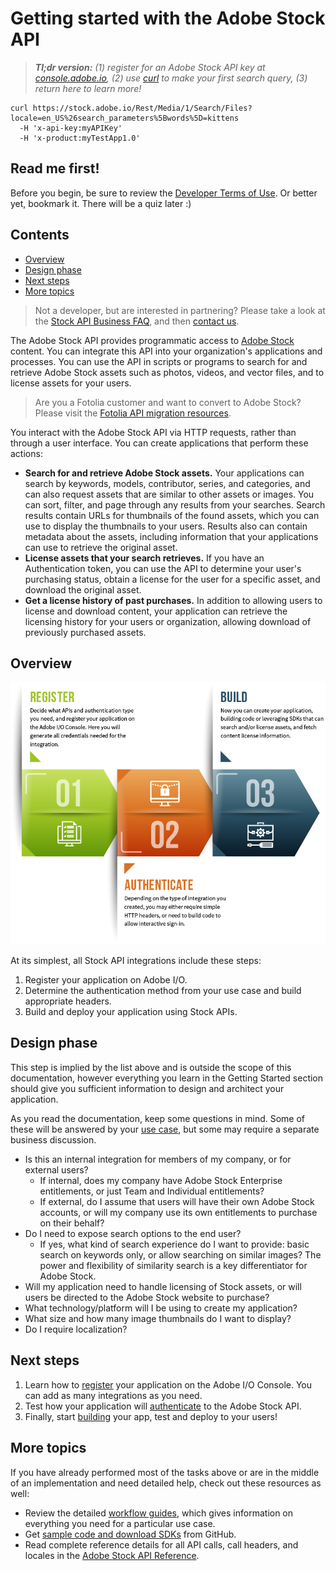 # Getting started with the Adobe Stock API

> _**Tl;dr version:** (1) register for an Adobe Stock API key at [console.adobe.io](https://console.adobe.io/), (2) use [curl](https://curl.haxx.se/) to make your first search query, (3) return here to learn more!_

```
curl https://stock.adobe.io/Rest/Media/1/Search/Files?locale=en_US%26search_parameters%5Bwords%5D=kittens 
  -H 'x-api-key:myAPIKey' 
  -H 'x-product:myTestApp1.0'
```

## Read me first!
Before you begin, be sure to review the [Developer Terms of Use](supplemental/terms-for-adobe-stock-developers.md). Or better yet, bookmark it. There will be a quiz later :)

## Contents
<!-- MarkdownTOC -->

- [Overview](#overview)
- [Design phase](#design-phase)
- [Next steps](#next-steps)
- [More topics](#more-topics)

<!-- /MarkdownTOC -->

> Not a developer, but are interested in partnering? Please take a look at the [Stock API Business FAQ](../supplemental/stock-api-business-faq.md), and then [contact us](mailto:Grp-AdobeStockPartnerships@adobe.com?subject=%5BAdobe%20I%2FO%5D%20Stock%20partnership%20inquiry).

The Adobe Stock API provides programmatic access to [Adobe Stock](https://stock.adobe.com/) content. You can integrate this API into your organization's applications and processes. You can use the API in scripts or programs to search for and retrieve Adobe Stock assets such as photos, videos, and vector files, and to license assets for your users.

> Are you a Fotolia customer and want to convert to Adobe Stock? Please visit the [Fotolia API migration resources](18-fotolia-migration-resources.md).

You interact with the Adobe Stock API via HTTP requests, rather than through a user interface. You can create applications that perform these actions:



*   **Search for and retrieve Adobe Stock assets.** Your applications can search by keywords, models, contributor, series, and categories, and can also request assets that are similar to other assets or images. You can sort, filter, and page through any results from your searches. Search results contain URLs for thumbnails of the found assets, which you can use to display the thumbnails to your users. Results also can contain metadata about the assets, including information that your applications can use to retrieve the original asset.
*   **License assets that your search retrieves.** If you have an Authentication token, you can use the API to determine your user's purchasing status, obtain a license for the user for a specific asset, and download the original asset. 
*   **Get a license history of past purchases.** In addition to allowing users to license and download content, your application can retrieve the licensing history for your users or organization, allowing download of previously purchased assets.

 
<a id="overview"></a>
## Overview

![API workflow](images/app-process-3-steps.png)

At its simplest, all Stock API integrations include these steps:



1.  Register your application on Adobe I/O.
2.  Determine the authentication method from your use case and build appropriate headers.
3.  Build and deploy your application using Stock APIs.

<a id="design-phase"></a>
## Design phase

This step is implied by the list above and is outside the scope of this documentation, however everything you learn in the Getting Started section should give you sufficient information to design and architect your application.

As you read the documentation, keep some questions in mind. Some of these will be answered by your [use case](getting-started/02-register-app.md), but some may require a separate business discussion.

*   Is this an internal integration for members of my company, or for external users?
    *   If internal, does my company have Adobe Stock Enterprise entitlements, or just Team and Individual entitlements?
    *   If external, do I assume that users will have their own Adobe Stock accounts, or will my company use its own entitlements to purchase on their behalf?
*   Do I need to expose search options to the end user? 
    *   If yes, what kind of search experience do I want to provide: basic search on keywords only, or allow searching on similar images? The power and flexibility of similarity search is a key differentiator for Adobe Stock.
*   Will my application need to handle licensing of Stock assets, or will users be directed to the Adobe Stock website to purchase?
*   What technology/platform will I be using to create my application?
*   What size and how many image thumbnails do I want to display? 
*   Do I require localization?

<a id="next-steps"></a>
## Next steps


1.  Learn how to [register](getting-started/02-register-app.md) your application on the Adobe I/O Console. You can add as many integrations as you need.
2.  Test how your application will [authenticate](getting-started/03-api-authentication.md) to the Adobe Stock API.
3.  Finally, start [building](getting-started/04-creating-apps.md) your app, test and deploy to your users!

<a id="more-topics"></a>
## More topics

If you have already performed most of the tasks above or are in the middle of an implementation and need detailed help, check out these resources as well:


*   Review the detailed [workflow guides](getting-started/07-workflow-guides.md), which gives information on everything you need for a particular use case.
*   Get [sample code and download SDKs](getting-started/08-sample-code-sdks.md) from GitHub.
*   Read complete reference details for all API calls, call headers, and locales in the [Adobe Stock API Reference](09-api-summary.md).

